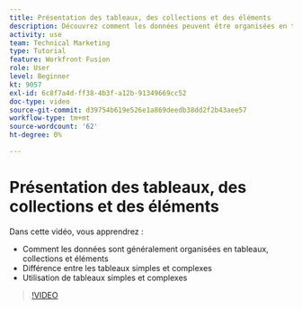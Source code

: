 ```yaml
---
title: Présentation des tableaux, des collections et des éléments
description: Découvrez comment les données peuvent être organisées en tableaux, collections et éléments et comment utiliser des tableaux simples et complexes, dans [!DNL Adobe Workfront Fusion].
activity: use
team: Technical Marketing
type: Tutorial
feature: Workfront Fusion
role: User
level: Beginner
kt: 9057
exl-id: 6c8f7a4d-ff38-4b3f-a12b-91349669cc52
doc-type: video
source-git-commit: d39754b619e526e1a869deedb38dd2f2b43aee57
workflow-type: tm+mt
source-wordcount: '62'
ht-degree: 0%

---
```


# Présentation des tableaux, des collections et des éléments

Dans cette vidéo, vous apprendrez :

* Comment les données sont généralement organisées en tableaux, collections et éléments
* Différence entre les tableaux simples et complexes
* Utilisation de tableaux simples et complexes

>[!VIDEO](https://video.tv.adobe.com/v/335298/?quality=12)
